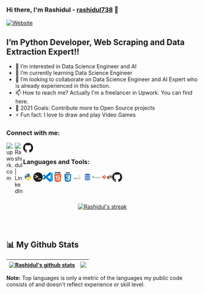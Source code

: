 ### Hi there, I'm Rashidul - [rashidul738][Website] 👋

[![Website](https://img.shields.io/website?label=Upwork.com&style=for-the-badge&url=https://www.upwork.com/freelancers/rashidul738)](https://www.upwork.com/freelancers/rashidul738)


## I’m Python Developer, Web Scraping and Data Extraction Expert!!
- 👀 I’m interested in Data Science Engineer and AI
- 🌱 I’m currently learning Data Science Engineer
- 💞️ I’m looking to collaborate on Data Science Engineer and AI Expert who is already experienced in this section.
- 📫 How to reach me? Actually I'm a freelancer in Upwork. You can find here.
- 🥅 2021 Goals: Contribute more to Open Source projects
- ⚡ Fun fact: I love to draw and play Video Games



### Connect with me:

[<img align="left" alt="upwork.com" width="22px" src="https://www.upwork.com/profile-portraits/c133kJJTCP7AJf8HbVb62dw_N2v1ZYcqF5BGH-70wBJ4Qehlqc2221bWsA7nOast-2" />][Website]

[<img align="left" alt="Rashidul | LinkedIn" width="22px" src="https://cdn.jsdelivr.net/npm/simple-icons@v3/icons/linkedin.svg" />][Linkedin]
[<img align="left" alt="GitHub" width="26px" src="https://raw.githubusercontent.com/github/explore/78df643247d429f6cc873026c0622819ad797942/topics/github/github.png" />][Github]


<br />

### Languages and Tools:

[<img align="left" alt="Visual Studio Code" width="26px" src="https://raw.githubusercontent.com/github/explore/80688e429a7d4ef2fca1e82350fe8e3517d3494d/topics/python/python.png" />][Website]
[<img align="left" alt="Terminal" width="26px" src="https://raw.githubusercontent.com/github/explore/80688e429a7d4ef2fca1e82350fe8e3517d3494d/topics/terminal/terminal.png" />][Website]
[<img align="left" alt="Visual Studio Code" width="26px" src="https://raw.githubusercontent.com/github/explore/80688e429a7d4ef2fca1e82350fe8e3517d3494d/topics/visual-studio-code/visual-studio-code.png" />][Website]
[<img align="left" alt="HTML5" width="26px" src="https://raw.githubusercontent.com/github/explore/80688e429a7d4ef2fca1e82350fe8e3517d3494d/topics/html/html.png" />][Website]
[<img align="left" alt="CSS3" width="26px" src="https://raw.githubusercontent.com/github/explore/80688e429a7d4ef2fca1e82350fe8e3517d3494d/topics/css/css.png" />][Website]
[<img align="left" alt="MySQL" width="26px" src="https://raw.githubusercontent.com/github/explore/80688e429a7d4ef2fca1e82350fe8e3517d3494d/topics/mysql/mysql.png" />][Website]
[<img align="left" alt="SQL" width="26px" src="https://raw.githubusercontent.com/github/explore/80688e429a7d4ef2fca1e82350fe8e3517d3494d/topics/sql/sql.png" />][Website]
[<img align="left" alt="MongoDB" width="26px" src="https://raw.githubusercontent.com/github/explore/80688e429a7d4ef2fca1e82350fe8e3517d3494d/topics/mongodb/mongodb.png" />][Website]
[<img align="left" alt="Git" width="26px" src="https://raw.githubusercontent.com/github/explore/80688e429a7d4ef2fca1e82350fe8e3517d3494d/topics/git/git.png" />][Website]
[<img align="left" alt="GitHub" width="26px" src="https://raw.githubusercontent.com/github/explore/78df643247d429f6cc873026c0622819ad797942/topics/github/github.png" />][Github]</code>

<br />
<br />
<br />
<br />

<p align="center">
    <a href="https://github.com/rashidul738/github-readme-streak-stats">
        <img title="🔥 Get streak stats for your profile at git.io/streak-stats" alt="Rashidul's streak" src="https://github-readme-streak-stats.herokuapp.com/?user=rashidul738&theme=black-ice&hide_border=true&stroke=0000&background=060A0CD0"/>
    </a>
</p>


<br />
<br />

## 📊 My Github Stats

 |<a href="https://github.com/rashidul738/github-readme-stats"><img align="center" src="https://github-readme-stats.vercel.app/api?username=rashidul738&show_icons=true&count_private=true&theme=react&hide_border=true&bg_color=0D1117" alt="Rashidul's github stats" /></a> | <a href="https://github.com/rashidul738/github-readme-stats"><img align="center" src="https://github-readme-stats.vercel.app/api/top-langs/?username=rashidul738&langs_count=8&count_private=true&layout=compact&theme=react&hide_border=true&bg_color=0D1117" /></a>
| ------------- | ------------- |
  <b>Note:</b> Top languages is only a metric of the languages my public code consists of and doesn't reflect experience or skill level.

<!-- <a href="https://github.com/SubhamRaoniar28/github-readme-stats"><img alt="Subham Raoniar's Top Languages" src="https://github-readme-stats.vercel.app/api/top-langs/?username=SubhamRaoniar28&langs_count=8&count_private=true&layout=compact&theme=react&hide_border=true&bg_color=0D1117" /></a> -->

<!-- #### Top Repositories


<a href="https://github.com/rashidul738/github-readme-stats">
  <img align="center" src="https://github-readme-stats.vercel.app/api/pin/?username=rashidul738&repo=github-readme-stats&theme=buefy" />
</a>
<a href="https://github.com/rashidul738/rashidul738.github.io">
  <img align="center" src="https://github-readme-stats.vercel.app/api/pin/?username=rashidul738&repo=rashidul738.github.io&theme=buefy" />
</a> -->
<!---
rashidul738/rashidul738 is a ✨ special ✨ repository because its `README.md` (this file) appears on your GitHub profile.
You can click the Preview link to take a look at your changes.
--->


[Website]: https://www.upwork.com/freelancers/rashidul738
[Linkedin]: https://www.linkedin.com/in/rashidul-islam-337228b1/
[Github]: https://github.com/rashidul738
